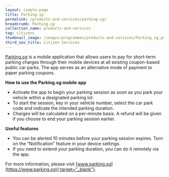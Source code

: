 ```yaml
---
layout: simple-page
title: Parking.sg
permalink: /products-and-services/parking-sg/
breadcrumb: Parking.sg
collection_name: products-and-services
tag: citizens
thumbnail_image: /images/programmes/products-and-services/Parking_sg.png
third_nav_title: Citizen Services
---
```

[Parking.sg](https://www.parking.sg) is a mobile application that allows users to pay for short-term parking charges through their mobile devices at all existing coupon-based public car parks. The app serves as an alternative mode of payment to paper parking coupons.
 
**How to use the Parking.sg mobile app**
* Activate the app to begin your parking session as soon as you park your vehicle within a designated parking lot.
* To start the session, key in your vehicle number, select the car park code and indicate the intended parking duration.
* Charges will be calculated on a per-minute basis. A refund will be given if you choose to end your parking session earlier.

**Useful features**
* You can be alerted 10 minutes before your parking session expires. Turn on the “Notification” feature in your device settings.
* If you need to extend your parking duration, you can do it remotely via the app.

For more information, please visit [www.parking.sg](https://www.parking.sg){:target="_blank"}.
